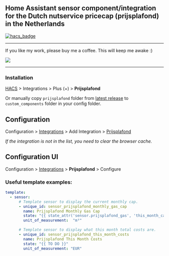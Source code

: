 ## Home Assistant sensor component/integration for the Dutch nutservice pricecap (prijsplafond) in the Netherlands

[![hacs_badge](https://img.shields.io/badge/HACS-Custom-41BDF5.svg)](https://github.com/hacs/integration)

- - -

If you like my work, please buy me a coffee. This will keep me awake :)

<a href="https://www.buymeacoffee.com/devsnow" target="_blank"><img src="https://www.buymeacoffee.com/assets/img/custom_images/orange_img.png"></a>

- - -

### Installation

[HACS](https://hacs.xyz/) > Integrations > Plus (+) > **Prijsplafond**

Or manually copy `prijsplafond` folder from [latest release](https://github.com/rbrink/Home-Assistant-Prijsplafond/releases/latest) to `custom_components` folder in your config folder.

## Configuration

Configuration > [Integrations](https://my.home-assistant.io/redirect/integrations/) > Add Integration > [Prijsplafond](https://my.home-assistant.io/redirect/config_flow_start/?domain=prijsplafond)

*If the integration is not in the list, you need to clear the browser cache.*

## Configuration UI

Configuration > [Integrations](https://my.home-assistant.io/redirect/integrations/) > **Prijsplafond** > Configure

### Useful template examples:
```yaml
template:
  - sensor:
      # Template sensor to display the current monthly cap.
      - unique_id: sensor_prijsplafond_monthly_gas_cap
        name: Prijsplafond Monthly Gas Cap
        state: "{{ state_attr('sensor.prijsplafond_gas', 'this_month_cap') }}"
        unit_of_measurement:  "m³"
        
      # Template sensor to display what this month total costs are.
      - unique_id: sensor_prijsplafond_this_month_costs
        name: Prijsplafond This Month Costs
        state: "{{ TO DO }}"
        unit_of_measurement: "EUR"
```
